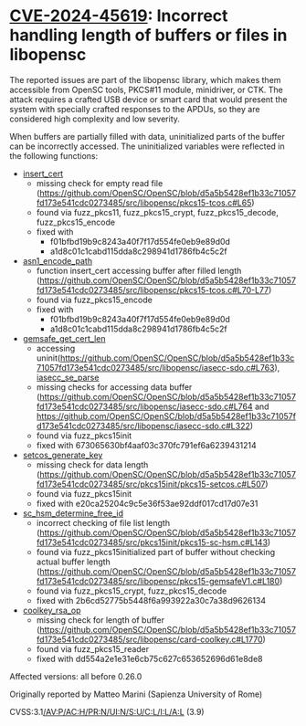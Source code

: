 # [CVE-2024-45619](https://nvd.nist.gov/vuln/detail/CVE-2024-45619):  Incorrect handling length of buffers or files in libopensc

The reported issues are part of the libopensc library, which makes them accessible from OpenSC tools, PKCS#11 module, minidriver, or CTK.
The attack requires a crafted USB device or smart card that would present the system with specially crafted responses to the APDUs, so they are considered high complexity and low severity.

When buffers are partially filled with data, uninitialized parts of the buffer can be incorrectly accessed.
The uninitialized variables were reflected in the following functions:

- [insert_cert](https://github.com/OpenSC/OpenSC/blob/d5a5b5428ef1b33c71057fd173e541cdc0273485/src/libopensc/pkcs15-tcos.c#L70)
  - missing check for empty read file (<https://github.com/OpenSC/OpenSC/blob/d5a5b5428ef1b33c71057fd173e541cdc0273485/src/libopensc/pkcs15-tcos.c#L65>)
  - found via fuzz_pkcs11, fuzz_pkcs15_crypt, fuzz_pkcs15_decode, fuzz_pkcs15_encode
  - fixed with
    - f01bfbd19b9c8243a40f7f17d554fe0eb9e89d0d
    - a1d8c01c1cabd115dda8c298941d1786fb4c5c2f
- [asn1_encode_path](https://github.com/OpenSC/OpenSC/blob/d5a5b5428ef1b33c71057fd173e541cdc0273485/src/libopensc/asn1.c#L1219)
  - function insert_cert accessing buffer after filled length (<https://github.com/OpenSC/OpenSC/blob/d5a5b5428ef1b33c71057fd173e541cdc0273485/src/libopensc/pkcs15-tcos.c#L70-L77>)
  - found via fuzz_pkcs15_encode
  - fixed with
    - f01bfbd19b9c8243a40f7f17d554fe0eb9e89d0d
    - a1d8c01c1cabd115dda8c298941d1786fb4c5c2f
- [gemsafe_get_cert_len](https://github.com/OpenSC/OpenSC/blob/d5a5b5428ef1b33c71057fd173e541cdc0273485/src/libopensc/pkcs15-gemsafeV1.c#L252)
  - accessing uninit(<https://github.com/OpenSC/OpenSC/blob/d5a5b5428ef1b33c71057fd173e541cdc0273485/src/libopensc/iasecc-sdo.c#L763>), [iasecc_se_parse](https://github.com/OpenSC/OpenSC/blob/d5a5b5428ef1b33c71057fd173e541cdc0273485/src/libopensc/iasecc-sdo.c#L331)
  - missing checks for accessing data buffer (<https://github.com/OpenSC/OpenSC/blob/d5a5b5428ef1b33c71057fd173e541cdc0273485/src/libopensc/iasecc-sdo.c#L764> and <https://github.com/OpenSC/OpenSC/blob/d5a5b5428ef1b33c71057fd173e541cdc0273485/src/libopensc/iasecc-sdo.c#L322>)
  - found via fuzz_pkcs15init
  - fixed with 673065630bf4aaf03c370fc791ef6a6239431214
- [setcos_generate_key](https://github.com/OpenSC/OpenSC/blob/d5a5b5428ef1b33c71057fd173e541cdc0273485/src/pkcs15init/pkcs15-setcos.c#L511)
  - missing check for data length (<https://github.com/OpenSC/OpenSC/blob/d5a5b5428ef1b33c71057fd173e541cdc0273485/src/pkcs15init/pkcs15-setcos.c#L507>)
  - found via fuzz_pkcs15init
  - fixed with e20ca25204c9c5e36f53ae92ddf017cd17d07e31
- [sc_hsm_determine_free_id](https://github.com/OpenSC/OpenSC/blob/d5a5b5428ef1b33c71057fd173e541cdc0273485/src/pkcs15init/pkcs15-sc-hsm.c#L144)
  - incorrect checking of file list length (<https://github.com/OpenSC/OpenSC/blob/d5a5b5428ef1b33c71057fd173e541cdc0273485/src/pkcs15init/pkcs15-sc-hsm.c#L143>)
  - found via fuzz_pkcs15initialized part of buffer without checking actual buffer length (<https://github.com/OpenSC/OpenSC/blob/d5a5b5428ef1b33c71057fd173e541cdc0273485/src/libopensc/pkcs15-gemsafeV1.c#L180>)
  - found via fuzz_pkcs15_crypt, fuzz_pkcs15_decode
  - fixed with 2b6cd52775b5448f6a993922a30c7a38d9626134
- [coolkey_rsa_op](https://github.com/OpenSC/OpenSC/blob/d5a5b5428ef1b33c71057fd173e541cdc0273485/src/libopensc/card-coolkey.c#L1771)
  - missing check for length of buffer (<https://github.com/OpenSC/OpenSC/blob/d5a5b5428ef1b33c71057fd173e541cdc0273485/src/libopensc/card-coolkey.c#L1770>)
  - found via fuzz_pkcs15_reader
  - fixed with dd554a2e1e31e6cb75c627c653652696d61e8de8

Affected versions: all before 0.26.0

Originally reported by Matteo Marini (Sapienza University of Rome)

CVSS:3.1[/AV:P/AC:H/PR:N/UI:N/S:U/C:L/I:L/A:L](https://nvd.nist.gov/vuln-metrics/cvss/v3-calculator?vector=AV:P/AC:H/PR:N/UI:N/S:U/C:L/I:L/A:L) (3.9)
